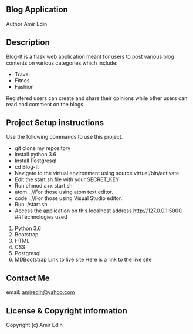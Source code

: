 ## Blog Application
Author
Amir Edin

## Description
Blog-It is a flask web application meant for users to post various blog contents on various categories which include:


* Travel
* Fitnes
* Fashion


Registered users can create and share their opinions while other users can read and comment on the blogs.

## Project Setup instructions
Use the following commands to use this project.

* git clone my repository
* install python 3.6
* Install Postgresql
* cd Blog-It
* Navigate to the virtual environment using source virtual/bin/activate
* Edit the start.sh file with your SECRET_KEY
* Run chmod a+x start.sh
* atom . //For those using atom text editor.
* code . //For those using Visual Studio editor.
* Run ./start.sh
* Access the application on this localhost address http://127.0.0.1:5000
##Technologies used

1. Python 3.6
2. Bootstrap
3. HTML
4. CSS
5. Postgresql
6. MDBootstrap
Link to live site
Here is a link to the live site

## Contact Me
email: amiredin@yahoo.com

## License & Copyright information
Copyright (c) Amir Edin
